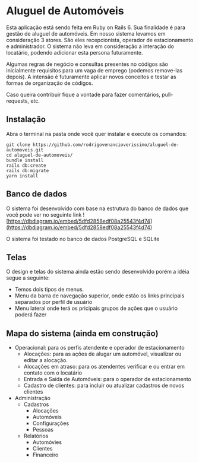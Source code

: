# Aluguel de Automóveis

Esta aplicação está sendo feita em Ruby on Rails 6. 
Sua finalidade é para gestão de aluguel de automóveis. 
Em nosso sistema levamos em consideração 3 atores. 
São eles recepcionista, operador de estacionamento e administrador.
O sistema não leva em consideração a interação do locatário, 
podendo adicionar esta persona futuramente.

Algumas regras de negócio e consultas presentes no códigos são inicialmente
requisitos para um vaga de emprego (podemos remove-las depois).
A intensão é futuramente aplicar novos conceitos e testar as formas de organização de códigos.

Caso queira contribuir fique a vontade para fazer comentários, pull-requests, etc.


## Instalação

Abra o terminal na pasta onde você quer instalar e execute os comandos:

```
git clone https://github.com/rodrigovenancioverissimo/aluguel-de-automoveis.git
cd aluguel-de-automoveis/
bundle install
rails db:create
rails db:migrate
yarn install
```
## Banco de dados
O sistema foi desenvolvido com base na estrutura do banco de dados que você pode ver no seguinte link
![https://dbdiagram.io/embed/5dfd2858edf08a25543f4d74](https://dbdiagram.io/embed/5dfd2858edf08a25543f4d74)

O sistema foi testado no banco de dados PostgreSQL e SQLite

## Telas
O design e telas do sistema ainda estão sendo desenvolvido porém a idéia segue a seguinte:

 * Temos dois tipos de menus. 
 * Menu da barra de navegação superior, onde estão os links principais separados por perfil de usuário
 * Menu lateral onde terá os pricipais grupos de ações que o usuário poderá fazer

## Mapa do sistema (ainda em construção)
 * Operacional: para os perfis atendente e operador de estacionamento
   * Alocações: para as ações de alugar um automóvel, visualizar ou editar a alocação.
   * Alocações em atraso: para os atendentes verificar e ou entrar em contato com o locatário
   * Entrada e Saída de Automóveis: para o operador de estacionamento
   * Cadastro de clientes: para incluir ou atualizar cadastros de novos clientes
 * Administração
   * Cadastros
     * Alocações
     * Automóveis
     * Configurações
     * Pessoas
   * Relatórios
     * Automóvies
     * Clientes
     * Financeiro
